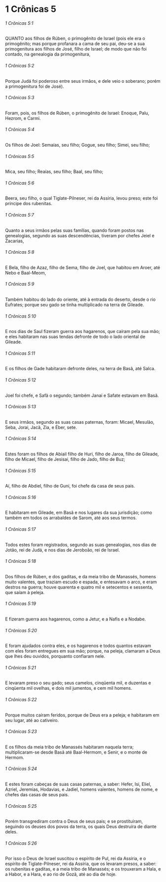 # 1 Crônicas 5

###### 1 Crônicas 5:1

QUANTO aos filhos de Rúben, o primogênito de Israel (pois ele era o primogênito; mas porque profanara a cama de seu pai, deu-se a sua primogenitura aos filhos de José, filho de Israel; de modo que não foi contado, na genealogia da primogenitura,

###### 1 Crônicas 5:2

Porque Judá foi poderoso entre seus irmãos, e dele veio o soberano; porém a primogenitura foi de José).

###### 1 Crônicas 5:3

Foram, pois, os filhos de Rúben, o primogênito de Israel: Enoque, Palu, Hezrom, e Carmi.

###### 1 Crônicas 5:4

Os filhos de Joel: Semaías, seu filho; Gogue, seu filho; Simei, seu filho;

###### 1 Crônicas 5:5

Mica, seu filho; Reaías, seu filho; Baal, seu filho;

###### 1 Crônicas 5:6

Beera, seu filho, o qual Tiglate-Pilneser, rei da Assíria, levou preso; este foi príncipe dos rubenitas.

###### 1 Crônicas 5:7

Quanto a seus irmãos pelas suas famílias, quando foram postos nas genealogias, segundo as suas descendências, tiveram por chefes Jeiel e Zacarias,

###### 1 Crônicas 5:8

E Bela, filho de Azaz, filho de Sema, filho de Joel, que habitou em Aroer, até Nebo e Baal-Meom,

###### 1 Crônicas 5:9

Também habitou do lado do oriente, até à entrada do deserto, desde o rio Eufrates; porque seu gado se tinha multiplicado na terra de Gileade.

###### 1 Crônicas 5:10

E nos dias de Saul fizeram guerra aos hagarenos, que caíram pela sua mão; e eles habitaram nas suas tendas defronte de todo o lado oriental de Gileade.

###### 1 Crônicas 5:11

E os filhos de Gade habitaram defronte deles, na terra de Basã, até Salca.

###### 1 Crônicas 5:12

Joel foi chefe, e Safã o segundo; também Janai e Safate estavam em Basã.

###### 1 Crônicas 5:13

E seus irmãos, segundo as suas casas paternas, foram: Micael, Mesulão, Seba, Jorai, Jacã, Zia, e Éber, sete.

###### 1 Crônicas 5:14

Estes foram os filhos de Abiail filho de Huri, filho de Jaroa, filho de Gileade, filho de Micael, filho de Jesisai, filho de Jado, filho de Buz;

###### 1 Crônicas 5:15

Aí, filho de Abdiel, filho de Guni, foi chefe da casa de seus pais.

###### 1 Crônicas 5:16

E habitaram em Gileade, em Basã e nos lugares da sua jurisdição; como também em todos os arrabaldes de Sarom, até aos seus termos.

###### 1 Crônicas 5:17

Todos estes foram registrados, segundo as suas genealogias, nos dias de Jotão, rei de Judá, e nos dias de Jeroboão, rei de Israel.

###### 1 Crônicas 5:18

Dos filhos de Rúben, e dos gaditas, e da meia tribo de Manassés, homens muito valentes, que traziam escudo e espada, e entesavam o arco, e eram destros na guerra; houve quarenta e quatro mil e setecentos e sessenta, que saíam à peleja.

###### 1 Crônicas 5:19

E fizeram guerra aos hagarenos, como a Jetur, e a Nafis e a Nodabe.

###### 1 Crônicas 5:20

E foram ajudados contra eles, e os hagarenos e todos quantos estavam com eles foram entregues em sua mão; porque, na peleja, clamaram a Deus que lhes deu ouvidos, porquanto confiaram nele.

###### 1 Crônicas 5:21

E levaram preso o seu gado; seus camelos, cinqüenta mil, e duzentas e cinqüenta mil ovelhas, e dois mil jumentos, e cem mil homens.

###### 1 Crônicas 5:22

Porque muitos caíram feridos, porque de Deus era a peleja; e habitaram em seu lugar, até ao cativeiro.

###### 1 Crônicas 5:23

E os filhos da meia tribo de Manassés habitaram naquela terra; multiplicaram-se desde Basã até Baal-Hermom, e Senir, e o monte de Hermom.

###### 1 Crônicas 5:24

E estes foram cabeças de suas casas paternas, a saber: Hefer, Isi, Eliel, Azriel, Jeremias, Hodavias, e Jadiel, homens valentes, homens de nome, e chefes das casas de seus pais.

###### 1 Crônicas 5:25

Porém transgrediram contra o Deus de seus pais; e se prostituíram, seguindo os deuses dos povos da terra, os quais Deus destruíra de diante deles.

###### 1 Crônicas 5:26

Por isso o Deus de Israel suscitou o espírito de Pul, rei da Assíria, e o espírito de Tiglate-Pilneser, rei da Assíria, que os levaram presos, a saber: os rubenitas e gaditas, e a meia tribo de Manassés; e os trouxeram a Hala, e a Habor, e a Hara, e ao rio de Gozã, até ao dia de hoje.


